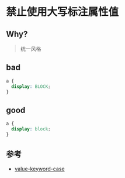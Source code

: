 # 禁止使用大写标注属性值

## Why?

> 统一风格

## bad

```scss
a {
  display: BLOCK;
}
```

## good

```scss
a {
  display: block;
}
```

## 参考

- [value-keyword-case](https://stylelint.io/user-guide/rules/list/value-keyword-case)
